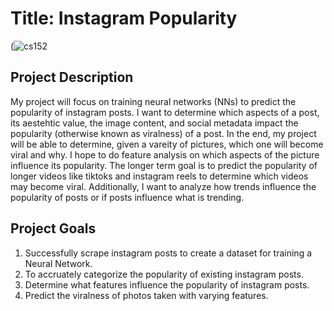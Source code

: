 # Title: Instagram Popularity

(![cs152](https://user-images.githubusercontent.com/98056010/215841542-cb9a83f4-8414-4965-834e-a7e548a5c657.jpg)

## Project Description

My project will focus on training neural networks (NNs) to predict the popularity of instagram posts. I want to determine which aspects of a post, its aestehtic value, the image content, and social metadata impact the popularity (otherwise known as viralness) of a post. In the end, my project will be able to determine, given a vareity of pictures, which one will become viral and why. I hope to do feature analysis on which aspects of the picture influence its popularity. 
The longer term goal is to predict the popularity of longer videos like tiktoks and instagram reels to determine which videos may become viral. Additionally, I want to analyze how trends influence the popularity of posts or if posts influence what is trending. 

## Project Goals

1. Successfully scrape instagram posts to create a dataset for training a Neural Network.
2. To accruately categorize the popularity of existing instagram posts. 
3. Determine what features influence the popularity of instagram posts. 
4. Predict the viralness of photos taken with varying features. 
